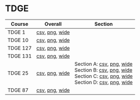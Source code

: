 # TDGE

| Course | Overall | Section |
| ------ | ------- | ------- |
| TDGE 1 | [csv](https://github.com/UCSD-Historical-Enrollment-Data/2023Fall/blob/main/overall/TDGE%201.csv), [png](https://raw.githubusercontent.com/UCSD-Historical-Enrollment-Data/2023Fall/main/plot_overall/TDGE%201.png), [wide](https://raw.githubusercontent.com/UCSD-Historical-Enrollment-Data/2023Fall/main/plot_overall_wide/TDGE%201.png) |  |
| TDGE 10 | [csv](https://github.com/UCSD-Historical-Enrollment-Data/2023Fall/blob/main/overall/TDGE%2010.csv), [png](https://raw.githubusercontent.com/UCSD-Historical-Enrollment-Data/2023Fall/main/plot_overall/TDGE%2010.png), [wide](https://raw.githubusercontent.com/UCSD-Historical-Enrollment-Data/2023Fall/main/plot_overall_wide/TDGE%2010.png) |  |
| TDGE 127 | [csv](https://github.com/UCSD-Historical-Enrollment-Data/2023Fall/blob/main/overall/TDGE%20127.csv), [png](https://raw.githubusercontent.com/UCSD-Historical-Enrollment-Data/2023Fall/main/plot_overall/TDGE%20127.png), [wide](https://raw.githubusercontent.com/UCSD-Historical-Enrollment-Data/2023Fall/main/plot_overall_wide/TDGE%20127.png) |  |
| TDGE 131 | [csv](https://github.com/UCSD-Historical-Enrollment-Data/2023Fall/blob/main/overall/TDGE%20131.csv), [png](https://raw.githubusercontent.com/UCSD-Historical-Enrollment-Data/2023Fall/main/plot_overall/TDGE%20131.png), [wide](https://raw.githubusercontent.com/UCSD-Historical-Enrollment-Data/2023Fall/main/plot_overall_wide/TDGE%20131.png) |  |
| TDGE 25 | [csv](https://github.com/UCSD-Historical-Enrollment-Data/2023Fall/blob/main/overall/TDGE%2025.csv), [png](https://raw.githubusercontent.com/UCSD-Historical-Enrollment-Data/2023Fall/main/plot_overall/TDGE%2025.png), [wide](https://raw.githubusercontent.com/UCSD-Historical-Enrollment-Data/2023Fall/main/plot_overall_wide/TDGE%2025.png) | Section A: [csv](https://github.com/UCSD-Historical-Enrollment-Data/2023Fall/blob/main/section/TDGE%2025_A.csv), [png](https://raw.githubusercontent.com/UCSD-Historical-Enrollment-Data/2023Fall/main/plot_section/TDGE%2025_A.png), [wide](https://raw.githubusercontent.com/UCSD-Historical-Enrollment-Data/2023Fall/main/plot_section_wide/TDGE%2025_A.png)<br>Section B: [csv](https://github.com/UCSD-Historical-Enrollment-Data/2023Fall/blob/main/section/TDGE%2025_B.csv), [png](https://raw.githubusercontent.com/UCSD-Historical-Enrollment-Data/2023Fall/main/plot_section/TDGE%2025_B.png), [wide](https://raw.githubusercontent.com/UCSD-Historical-Enrollment-Data/2023Fall/main/plot_section_wide/TDGE%2025_B.png)<br>Section C: [csv](https://github.com/UCSD-Historical-Enrollment-Data/2023Fall/blob/main/section/TDGE%2025_C.csv), [png](https://raw.githubusercontent.com/UCSD-Historical-Enrollment-Data/2023Fall/main/plot_section/TDGE%2025_C.png), [wide](https://raw.githubusercontent.com/UCSD-Historical-Enrollment-Data/2023Fall/main/plot_section_wide/TDGE%2025_C.png)<br>Section D: [csv](https://github.com/UCSD-Historical-Enrollment-Data/2023Fall/blob/main/section/TDGE%2025_D.csv), [png](https://raw.githubusercontent.com/UCSD-Historical-Enrollment-Data/2023Fall/main/plot_section/TDGE%2025_D.png), [wide](https://raw.githubusercontent.com/UCSD-Historical-Enrollment-Data/2023Fall/main/plot_section_wide/TDGE%2025_D.png) |
| TDGE 87 | [csv](https://github.com/UCSD-Historical-Enrollment-Data/2023Fall/blob/main/overall/TDGE%2087.csv), [png](https://raw.githubusercontent.com/UCSD-Historical-Enrollment-Data/2023Fall/main/plot_overall/TDGE%2087.png), [wide](https://raw.githubusercontent.com/UCSD-Historical-Enrollment-Data/2023Fall/main/plot_overall_wide/TDGE%2087.png) |  |
